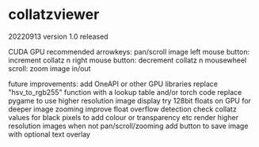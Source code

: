 # collatzviewer

20220913 version 1.0 released

CUDA GPU recommended
arrowkeys: pan/scroll image
left mouse button: increment collatz n
right mouse button: decrement collatz n
mousewheel scroll: zoom image in/out


future improvements:
add OneAPI or other GPU libraries
replace "hsv_to_rgb255" function with a lookup table and/or torch code
replace pygame to use higher resolution image display
try 128bit floats on GPU for deeper image zooming
improve float overflow detection
check collatz values for black pixels to add colour or transparency etc
render higher resolution images when not pan/scroll/zooming
add button to save image with optional text overlay

